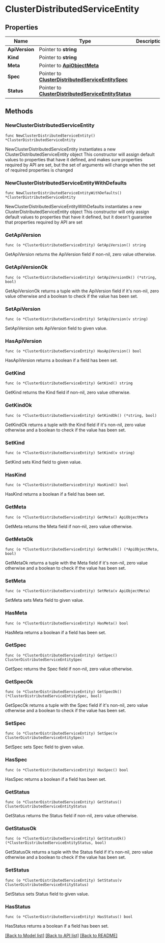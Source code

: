 # ClusterDistributedServiceEntity

## Properties

Name | Type | Description | Notes
------------ | ------------- | ------------- | -------------
**ApiVersion** | Pointer to **string** |  | [optional] 
**Kind** | Pointer to **string** |  | [optional] 
**Meta** | Pointer to [**ApiObjectMeta**](apiObjectMeta.md) |  | [optional] 
**Spec** | Pointer to [**ClusterDistributedServiceEntitySpec**](clusterDistributedServiceEntitySpec.md) |  | [optional] 
**Status** | Pointer to [**ClusterDistributedServiceEntityStatus**](clusterDistributedServiceEntityStatus.md) |  | [optional] 

## Methods

### NewClusterDistributedServiceEntity

`func NewClusterDistributedServiceEntity() *ClusterDistributedServiceEntity`

NewClusterDistributedServiceEntity instantiates a new ClusterDistributedServiceEntity object
This constructor will assign default values to properties that have it defined,
and makes sure properties required by API are set, but the set of arguments
will change when the set of required properties is changed

### NewClusterDistributedServiceEntityWithDefaults

`func NewClusterDistributedServiceEntityWithDefaults() *ClusterDistributedServiceEntity`

NewClusterDistributedServiceEntityWithDefaults instantiates a new ClusterDistributedServiceEntity object
This constructor will only assign default values to properties that have it defined,
but it doesn't guarantee that properties required by API are set

### GetApiVersion

`func (o *ClusterDistributedServiceEntity) GetApiVersion() string`

GetApiVersion returns the ApiVersion field if non-nil, zero value otherwise.

### GetApiVersionOk

`func (o *ClusterDistributedServiceEntity) GetApiVersionOk() (*string, bool)`

GetApiVersionOk returns a tuple with the ApiVersion field if it's non-nil, zero value otherwise
and a boolean to check if the value has been set.

### SetApiVersion

`func (o *ClusterDistributedServiceEntity) SetApiVersion(v string)`

SetApiVersion sets ApiVersion field to given value.

### HasApiVersion

`func (o *ClusterDistributedServiceEntity) HasApiVersion() bool`

HasApiVersion returns a boolean if a field has been set.

### GetKind

`func (o *ClusterDistributedServiceEntity) GetKind() string`

GetKind returns the Kind field if non-nil, zero value otherwise.

### GetKindOk

`func (o *ClusterDistributedServiceEntity) GetKindOk() (*string, bool)`

GetKindOk returns a tuple with the Kind field if it's non-nil, zero value otherwise
and a boolean to check if the value has been set.

### SetKind

`func (o *ClusterDistributedServiceEntity) SetKind(v string)`

SetKind sets Kind field to given value.

### HasKind

`func (o *ClusterDistributedServiceEntity) HasKind() bool`

HasKind returns a boolean if a field has been set.

### GetMeta

`func (o *ClusterDistributedServiceEntity) GetMeta() ApiObjectMeta`

GetMeta returns the Meta field if non-nil, zero value otherwise.

### GetMetaOk

`func (o *ClusterDistributedServiceEntity) GetMetaOk() (*ApiObjectMeta, bool)`

GetMetaOk returns a tuple with the Meta field if it's non-nil, zero value otherwise
and a boolean to check if the value has been set.

### SetMeta

`func (o *ClusterDistributedServiceEntity) SetMeta(v ApiObjectMeta)`

SetMeta sets Meta field to given value.

### HasMeta

`func (o *ClusterDistributedServiceEntity) HasMeta() bool`

HasMeta returns a boolean if a field has been set.

### GetSpec

`func (o *ClusterDistributedServiceEntity) GetSpec() ClusterDistributedServiceEntitySpec`

GetSpec returns the Spec field if non-nil, zero value otherwise.

### GetSpecOk

`func (o *ClusterDistributedServiceEntity) GetSpecOk() (*ClusterDistributedServiceEntitySpec, bool)`

GetSpecOk returns a tuple with the Spec field if it's non-nil, zero value otherwise
and a boolean to check if the value has been set.

### SetSpec

`func (o *ClusterDistributedServiceEntity) SetSpec(v ClusterDistributedServiceEntitySpec)`

SetSpec sets Spec field to given value.

### HasSpec

`func (o *ClusterDistributedServiceEntity) HasSpec() bool`

HasSpec returns a boolean if a field has been set.

### GetStatus

`func (o *ClusterDistributedServiceEntity) GetStatus() ClusterDistributedServiceEntityStatus`

GetStatus returns the Status field if non-nil, zero value otherwise.

### GetStatusOk

`func (o *ClusterDistributedServiceEntity) GetStatusOk() (*ClusterDistributedServiceEntityStatus, bool)`

GetStatusOk returns a tuple with the Status field if it's non-nil, zero value otherwise
and a boolean to check if the value has been set.

### SetStatus

`func (o *ClusterDistributedServiceEntity) SetStatus(v ClusterDistributedServiceEntityStatus)`

SetStatus sets Status field to given value.

### HasStatus

`func (o *ClusterDistributedServiceEntity) HasStatus() bool`

HasStatus returns a boolean if a field has been set.


[[Back to Model list]](../README.md#documentation-for-models) [[Back to API list]](../README.md#documentation-for-api-endpoints) [[Back to README]](../README.md)


